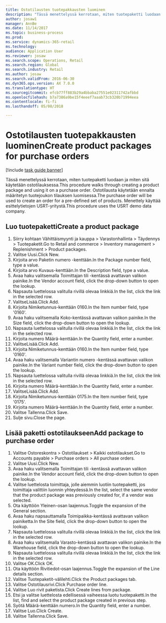 ```yaml
--- 
title: Ostotilausten tuotepakkausten luominen
description: "Tässä menettelyssä kerrotaan, miten tuotepaketti luodaan ja miten sitä käytetään ostotilauksessa."
author: josaw1
manager: AnnBe
ms.date: 11/14/2017
ms.topic: business-process
ms.prod: 
ms.service: dynamics-365-retail
ms.technology: 
audience: Application User
ms.reviewer: josaw
ms.search.scope: Operations, Retail
ms.search.region: Global
ms.search.industry: Retail
ms.author: josaw
ms.search.validFrom: 2016-06-30
ms.dyn365.ops.version: AX 7.0.0
ms.translationtype: HT
ms.sourcegitcommit: efcb77ff883b29a4bbaba27551e02311742afbbd
ms.openlocfilehash: b7a7386a9be15f4eeef7aaab73cb320b71994eea
ms.contentlocale: fi-fi
ms.lasthandoff: 05/08/2018

---
```

# <a name="create-product-packages-for-purchase-orders"></a><span data-ttu-id="588fb-103">Ostotilausten tuotepakkausten luominen</span><span class="sxs-lookup"><span data-stu-id="588fb-103">Create product packages for purchase orders</span></span>

[!include [task guide banner](../includes/task-guide-banner.md)]

<span data-ttu-id="588fb-104">Tässä menettelyssä kerrotaan, miten tuotepaketti luodaan ja miten sitä käytetään ostotilauksessa.</span><span class="sxs-lookup"><span data-stu-id="588fb-104">This procedure walks through creating a product package and using it on a purchase order.</span></span> <span data-ttu-id="588fb-105">Ostotilausta käytetään ennalta määritetyn tuotejoukon tilauksen luomisessa.</span><span class="sxs-lookup"><span data-stu-id="588fb-105">The purchase order will be used to create an order for a pre-defined set of products.</span></span> <span data-ttu-id="588fb-106">Menettely käyttää esittelytietojen USRT-yritystä.</span><span class="sxs-lookup"><span data-stu-id="588fb-106">This procedure uses the USRT demo data company.</span></span>


## <a name="create-a-product-package"></a><span data-ttu-id="588fb-107">Luo tuotepaketti</span><span class="sxs-lookup"><span data-stu-id="588fb-107">Create a product package</span></span>
1. <span data-ttu-id="588fb-108">Siirry kohtaan Vähittäismyynti ja kauppa > Varastonhallinta > Täydennys > Tuotepaketit.</span><span class="sxs-lookup"><span data-stu-id="588fb-108">Go to Retail and commerce > Inventory management > Replenishment > Product packages.</span></span>
2. <span data-ttu-id="588fb-109">Valitse Uusi.</span><span class="sxs-lookup"><span data-stu-id="588fb-109">Click New.</span></span>
3. <span data-ttu-id="588fb-110">Kirjoita arvo Paketin numero -kenttään.</span><span class="sxs-lookup"><span data-stu-id="588fb-110">In the Package number field, type a value.</span></span>
4. <span data-ttu-id="588fb-111">Kirjoita arvo Kuvaus-kenttään.</span><span class="sxs-lookup"><span data-stu-id="588fb-111">In the Description field, type a value.</span></span>
5. <span data-ttu-id="588fb-112">Avaa haku valitsemalla Toimittajan tili -kentässä avattavan valikon painike.</span><span class="sxs-lookup"><span data-stu-id="588fb-112">In the Vendor account field, click the drop-down button to open the lookup.</span></span>
6. <span data-ttu-id="588fb-113">Napsauta luettelossa valitulla rivillä olevaa linkkiä.</span><span class="sxs-lookup"><span data-stu-id="588fb-113">In the list, click the link in the selected row.</span></span>
7. <span data-ttu-id="588fb-114">ValitseLisää.</span><span class="sxs-lookup"><span data-stu-id="588fb-114">Click Add.</span></span>
8. <span data-ttu-id="588fb-115">Kirjoita Nimiketunnus-kenttään 0160.</span><span class="sxs-lookup"><span data-stu-id="588fb-115">In the Item number field, type '0160'.</span></span>
9. <span data-ttu-id="588fb-116">Avaa haku valitsemalla Koko-kentässä avattavan valikon painike.</span><span class="sxs-lookup"><span data-stu-id="588fb-116">In the Size field, click the drop-down button to open the lookup.</span></span>
10. <span data-ttu-id="588fb-117">Napsauta luettelossa valitulla rivillä olevaa linkkiä.</span><span class="sxs-lookup"><span data-stu-id="588fb-117">In the list, click the link in the selected row.</span></span>
11. <span data-ttu-id="588fb-118">Kirjoita numero Määrä-kenttään.</span><span class="sxs-lookup"><span data-stu-id="588fb-118">In the Quantity field, enter a number.</span></span>
12. <span data-ttu-id="588fb-119">ValitseLisää.</span><span class="sxs-lookup"><span data-stu-id="588fb-119">Click Add.</span></span>
13. <span data-ttu-id="588fb-120">Kirjoita Nimiketunnus-kenttään 0160.</span><span class="sxs-lookup"><span data-stu-id="588fb-120">In the Item number field, type '0160'.</span></span>
14. <span data-ttu-id="588fb-121">Avaa haku valitsemalla Variantin numero -kentässä avattavan valikon painike.</span><span class="sxs-lookup"><span data-stu-id="588fb-121">In the Variant number field, click the drop-down button to open the lookup.</span></span>
15. <span data-ttu-id="588fb-122">Napsauta luettelossa valitulla rivillä olevaa linkkiä.</span><span class="sxs-lookup"><span data-stu-id="588fb-122">In the list, click the link in the selected row.</span></span>
16. <span data-ttu-id="588fb-123">Kirjoita numero Määrä-kenttään.</span><span class="sxs-lookup"><span data-stu-id="588fb-123">In the Quantity field, enter a number.</span></span>
17. <span data-ttu-id="588fb-124">ValitseLisää.</span><span class="sxs-lookup"><span data-stu-id="588fb-124">Click Add.</span></span>
18. <span data-ttu-id="588fb-125">Kirjoita Nimiketunnus-kenttään 0175.</span><span class="sxs-lookup"><span data-stu-id="588fb-125">In the Item number field, type '0175'.</span></span>
19. <span data-ttu-id="588fb-126">Kirjoita numero Määrä-kenttään.</span><span class="sxs-lookup"><span data-stu-id="588fb-126">In the Quantity field, enter a number.</span></span>
20. <span data-ttu-id="588fb-127">Valitse Tallenna.</span><span class="sxs-lookup"><span data-stu-id="588fb-127">Click Save.</span></span>
21. <span data-ttu-id="588fb-128">Sulje sivu.</span><span class="sxs-lookup"><span data-stu-id="588fb-128">Close the page.</span></span>

## <a name="add-package-to-purchase-order"></a><span data-ttu-id="588fb-129">Lisää paketti ostotilaukseen</span><span class="sxs-lookup"><span data-stu-id="588fb-129">Add package to purchase order</span></span>
1. <span data-ttu-id="588fb-130">Valitse Ostoreskontra > Ostotilaukset > Kaikki ostotilaukset.</span><span class="sxs-lookup"><span data-stu-id="588fb-130">Go to Accounts payable > Purchase orders > All purchase orders.</span></span>
2. <span data-ttu-id="588fb-131">Valitse Uusi.</span><span class="sxs-lookup"><span data-stu-id="588fb-131">Click New.</span></span>
3. <span data-ttu-id="588fb-132">Avaa haku valitsemalla Toimittajan tili -kentässä avattavan valikon painike.</span><span class="sxs-lookup"><span data-stu-id="588fb-132">In the Vendor account field, click the drop-down button to open the lookup.</span></span>
4. <span data-ttu-id="588fb-133">Valitse luettelosta toimittaja, jolle aiemmin luotiin tuotepaketti, jos toimittaja valittiin luonnin yhteydessä.</span><span class="sxs-lookup"><span data-stu-id="588fb-133">In the list, select the same vendor that the product package was previously created for, if a vendor was selected.</span></span>
5. <span data-ttu-id="588fb-134">Ota käyttöön Yleinen-osan laajennus.</span><span class="sxs-lookup"><span data-stu-id="588fb-134">Toggle the expansion of the General section.</span></span>
6. <span data-ttu-id="588fb-135">Avaa haku napsauttamalla Toimipaikka-kentässä avattavan valikon painiketta.</span><span class="sxs-lookup"><span data-stu-id="588fb-135">In the Site field, click the drop-down button to open the lookup.</span></span>
7. <span data-ttu-id="588fb-136">Napsauta luettelossa valitulla rivillä olevaa linkkiä.</span><span class="sxs-lookup"><span data-stu-id="588fb-136">In the list, click the link in the selected row.</span></span>
8. <span data-ttu-id="588fb-137">Avaa haku valitsemalla Varasto-kentässä avattavan valikon painike.</span><span class="sxs-lookup"><span data-stu-id="588fb-137">In the Warehouse field, click the drop-down button to open the lookup.</span></span>
9. <span data-ttu-id="588fb-138">Napsauta luettelossa valitulla rivillä olevaa linkkiä.</span><span class="sxs-lookup"><span data-stu-id="588fb-138">In the list, click the link in the selected row.</span></span>
10. <span data-ttu-id="588fb-139">Valitse OK.</span><span class="sxs-lookup"><span data-stu-id="588fb-139">Click OK.</span></span>
11. <span data-ttu-id="588fb-140">Ota käyttöön Rivitiedot-osan laajennus.</span><span class="sxs-lookup"><span data-stu-id="588fb-140">Toggle the expansion of the Line details section.</span></span>
12. <span data-ttu-id="588fb-141">Valitse Tuotepaketit-välilehti.</span><span class="sxs-lookup"><span data-stu-id="588fb-141">Click the Product packages tab.</span></span>
13. <span data-ttu-id="588fb-142">Valitse Ostotilausrivi.</span><span class="sxs-lookup"><span data-stu-id="588fb-142">Click Purchase order line.</span></span>
14. <span data-ttu-id="588fb-143">Valitse Luo rivit paketista.</span><span class="sxs-lookup"><span data-stu-id="588fb-143">Click Create lines from package.</span></span>
15. <span data-ttu-id="588fb-144">Etsi ja valitse luettelosta edellisessä vaiheessa luotu tuotepaketti.</span><span class="sxs-lookup"><span data-stu-id="588fb-144">In the list, find and select the product package created in previous step.</span></span>
16. <span data-ttu-id="588fb-145">Syötä Määrä-kenttään numero.</span><span class="sxs-lookup"><span data-stu-id="588fb-145">In the Quantity field, enter a number.</span></span>
17. <span data-ttu-id="588fb-146">Valitse Luo.</span><span class="sxs-lookup"><span data-stu-id="588fb-146">Click Create.</span></span>
18. <span data-ttu-id="588fb-147">Valitse Tallenna.</span><span class="sxs-lookup"><span data-stu-id="588fb-147">Click Save.</span></span>


